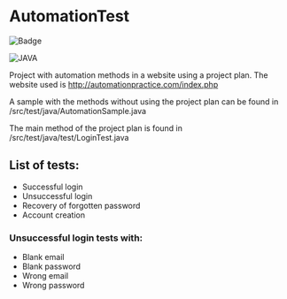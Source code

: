 # AutomationTest

![Badge](http://img.shields.io/static/v1?label=STATUS&message=COMPLETE&color=BRIGHTGREEN&style=for-the-badge)

![JAVA](http://img.shields.io/static/v1?label=Java-jdk&message=v17.0.2&color=blue)


Project with automation methods in a website using a project plan. The website used is http://automationpractice.com/index.php

A sample with the methods without using the project plan can be found in /src/test/java/AutomationSample.java

The main method of the project plan is found in /src/test/java/test/LoginTest.java

## List of tests:
- Successful login
- Unsuccessful login
- Recovery of forgotten password
- Account creation

### Unsuccessful login tests with:

- Blank email 
- Blank password
- Wrong email
- Wrong password


